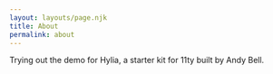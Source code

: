 ```yaml
---
layout: layouts/page.njk
title: About
permalink: about
---
```

Trying out the demo for Hylia, a starter kit for 11ty built by Andy Bell.
